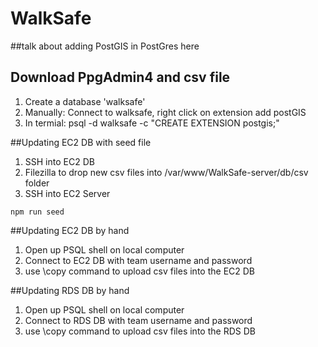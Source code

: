 # WalkSafe

##talk about adding PostGIS in PostGres here

## Download PpgAdmin4 and csv file
1. Create a database 'walksafe'
2. Manually: Connect to walksafe, right click on extension add postGIS
3. In termial: psql -d walksafe -c "CREATE EXTENSION postgis;"



##Updating EC2 DB with seed file
1. SSH into EC2 DB
1. Filezilla to drop new csv files into /var/www/WalkSafe-server/db/csv folder
1. SSH into EC2 Server
```
npm run seed
```
##Updating EC2 DB by hand
1. Open up PSQL shell on local computer
1. Connect to EC2 DB with team username and password
1. use \copy command to upload csv files into the EC2 DB

##Updating RDS DB by hand
1. Open up PSQL shell on local computer
1. Connect to RDS DB with team username and password
1. use \copy command to upload csv files into the RDS DB
